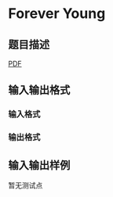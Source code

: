 # Forever Young

## 题目描述

[problemUrl]: https://uva.onlinejudge.org/index.php?option=com_onlinejudge&Itemid=8&category=859&page=show_problem&problem=5007

[PDF](https://uva.onlinejudge.org/external/17/p1740.pdf)

## 输入输出格式

### 输入格式

### 输出格式

## 输入输出样例

暂无测试点

